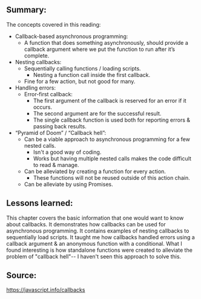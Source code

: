 ## Summary:
The concepts covered in this reading:

* Callback-based asynchronous programming:
    * A function that does something asynchronously, should provide a callback argument where we put the function to run after it’s complete.
* Nesting callbacks:
    * Sequentially calling functions / loading scripts.
        * Nesting a function call inside the first callback.
    * Fine for a few action, but not good for many.
* Handling errors:
    * Error-first callback:
        * The first argument of the callback is reserved for an error if it occurs. 
        * The second argument are for the successful result. 
        * The single callback function is used both for reporting errors & passing back results.
* “Pyramid of Doom” / “Callback hell”:
    * Can be a viable approach to asynchronous programming for a few nested calls.
        * Isn't a good way of coding.
        * Works but having multiple nested calls makes the code difficult to read & manage.
    * Can be alleviated by creating a function for every action.
        * These functions will not be reused outside of this action chain.
    * Can be alleviate by using Promises.


## Lessons learned:
This chapter covers the basic information that one would want to know about callbacks. 
It demonstrates how callbacks can be used for asynchronous programming. 
It contains examples of nesting callbacks to sequentially load scripts. 
It taught me how callbacks handled errors using a callback argument & an anonymous function with a conditional.
What I found interesting is how standalone functions were created to alleviate the problem of "callback hell"-- I haven't seen this approach to solve this.

## Source:
https://javascript.info/callbacks